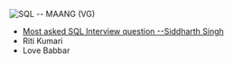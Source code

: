 
![SQL -- MAANG (VG)](https://github.com/Mehul237/Core-Subjects/assets/117193057/bae764b0-8316-48e8-95cf-f0c536d4ccbd)
- [Most asked SQL Interview question --Siddharth Singh](https://drive.google.com/file/d/1AAqIsxwkxnPyky5deZpT8a0MfI6Z_T_K/view?pli=1)
- Riti Kumari
- Love Babbar

